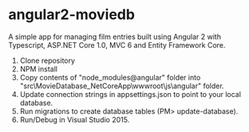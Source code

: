 # angular2-moviedb
A simple app for managing film entries built using Angular 2 with Typescript, ASP.NET Core 1.0, MVC 6 and Entity Framework Core.

1. Clone repository
2. NPM install
3. Copy contents of "node_modules\@angular" folder into "src\MovieDatabase_NetCoreApp\wwwroot\js\angular" folder.
4. Update connection strings in appsettings.json to point to your local database.
5. Run migrations to create database tables (PM> update-database).
6. Run/Debug in Visual Studio 2015.
